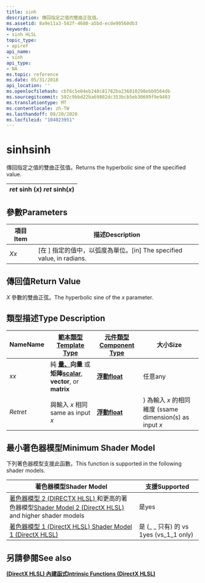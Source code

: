 ```yaml
---
title: sinh
description: 傳回指定之值的雙曲正弦值。
ms.assetid: 8a9e11a3-582f-4680-a5bd-ecde90560db3
keywords:
- sinh HLSL
topic_type:
- apiref
api_name:
- sinh
api_type:
- NA
ms.topic: reference
ms.date: 05/31/2018
api_location: ''
ms.openlocfilehash: cbf6c5e04eb248c81782ba236010298ebb9564db
ms.sourcegitcommit: 592c9bbd22ba69802dc353bcb5eb30699f9e9403
ms.translationtype: MT
ms.contentlocale: zh-TW
ms.lasthandoff: 08/20/2020
ms.locfileid: "104023951"
---
```

# <a name="sinh"></a><span data-ttu-id="7d758-104">sinh</span><span class="sxs-lookup"><span data-stu-id="7d758-104">sinh</span></span>

<span data-ttu-id="7d758-105">傳回指定之值的雙曲正弦值。</span><span class="sxs-lookup"><span data-stu-id="7d758-105">Returns the hyperbolic sine of the specified value.</span></span>



| <span data-ttu-id="7d758-106">*ret* sinh (*x*) </span><span class="sxs-lookup"><span data-stu-id="7d758-106">*ret* sinh(*x*)</span></span> |
|-----------------|



 

## <a name="parameters"></a><span data-ttu-id="7d758-107">參數</span><span class="sxs-lookup"><span data-stu-id="7d758-107">Parameters</span></span>



| <span data-ttu-id="7d758-108">項目</span><span class="sxs-lookup"><span data-stu-id="7d758-108">Item</span></span>                                                   | <span data-ttu-id="7d758-109">描述</span><span class="sxs-lookup"><span data-stu-id="7d758-109">Description</span></span>                                        |
|--------------------------------------------------------|----------------------------------------------------|
| <span data-ttu-id="7d758-110"><span id="x"></span><span id="X"></span>*X*</span><span class="sxs-lookup"><span data-stu-id="7d758-110"><span id="x"></span><span id="X"></span>*x*</span></span><br/> | <span data-ttu-id="7d758-111">\[在 \] 指定的值中，以弧度為單位。</span><span class="sxs-lookup"><span data-stu-id="7d758-111">\[in\] The specified value, in radians.</span></span><br/> |



 

## <a name="return-value"></a><span data-ttu-id="7d758-112">傳回值</span><span class="sxs-lookup"><span data-stu-id="7d758-112">Return Value</span></span>

<span data-ttu-id="7d758-113">*X* 參數的雙曲正弦。</span><span class="sxs-lookup"><span data-stu-id="7d758-113">The hyperbolic sine of the *x* parameter.</span></span>

## <a name="type-description"></a><span data-ttu-id="7d758-114">類型描述</span><span class="sxs-lookup"><span data-stu-id="7d758-114">Type Description</span></span>



| <span data-ttu-id="7d758-115">Name</span><span class="sxs-lookup"><span data-stu-id="7d758-115">Name</span></span>  | [<span data-ttu-id="7d758-116">**範本類型**</span><span class="sxs-lookup"><span data-stu-id="7d758-116">**Template Type**</span></span>](dx-graphics-hlsl-intrinsic-functions.md)                                                  | [<span data-ttu-id="7d758-117">**元件類型**</span><span class="sxs-lookup"><span data-stu-id="7d758-117">**Component Type**</span></span>](dx-graphics-hlsl-intrinsic-functions.md) | <span data-ttu-id="7d758-118">大小</span><span class="sxs-lookup"><span data-stu-id="7d758-118">Size</span></span>                           |
|-------|----------------------------------------------------------------------------------------------------------------|----------------------------------------------------------------|--------------------------------|
| <span data-ttu-id="7d758-119">*x*</span><span class="sxs-lookup"><span data-stu-id="7d758-119">*x*</span></span>   | <span data-ttu-id="7d758-120">純 [**量、**](dx-graphics-hlsl-intrinsic-functions.md)**向量** 或 **矩陣**</span><span class="sxs-lookup"><span data-stu-id="7d758-120">[**scalar**](dx-graphics-hlsl-intrinsic-functions.md), **vector**, or **matrix**</span></span> | [<span data-ttu-id="7d758-121">**浮動**</span><span class="sxs-lookup"><span data-stu-id="7d758-121">**float**</span></span>](/windows/desktop/WinProg/windows-data-types)                        | <span data-ttu-id="7d758-122">任意</span><span class="sxs-lookup"><span data-stu-id="7d758-122">any</span></span>                            |
| <span data-ttu-id="7d758-123">*Ret*</span><span class="sxs-lookup"><span data-stu-id="7d758-123">*ret*</span></span> | <span data-ttu-id="7d758-124">與輸入 *x* 相同</span><span class="sxs-lookup"><span data-stu-id="7d758-124">same as input *x*</span></span>                                                                                              | [<span data-ttu-id="7d758-125">**浮動**</span><span class="sxs-lookup"><span data-stu-id="7d758-125">**float**</span></span>](/windows/desktop/WinProg/windows-data-types)                        | <span data-ttu-id="7d758-126">) 為輸入 *x* 的相同維度 (s</span><span class="sxs-lookup"><span data-stu-id="7d758-126">same dimension(s) as input *x*</span></span> |



 

## <a name="minimum-shader-model"></a><span data-ttu-id="7d758-127">最小著色器模型</span><span class="sxs-lookup"><span data-stu-id="7d758-127">Minimum Shader Model</span></span>

<span data-ttu-id="7d758-128">下列著色器模型支援此函數。</span><span class="sxs-lookup"><span data-stu-id="7d758-128">This function is supported in the following shader models.</span></span>



| <span data-ttu-id="7d758-129">著色器模型</span><span class="sxs-lookup"><span data-stu-id="7d758-129">Shader Model</span></span>                                                                       | <span data-ttu-id="7d758-130">支援</span><span class="sxs-lookup"><span data-stu-id="7d758-130">Supported</span></span>           |
|------------------------------------------------------------------------------------|---------------------|
| <span data-ttu-id="7d758-131">[著色器模型 2 (DIRECTX HLSL) ](dx-graphics-hlsl-sm2.md) 和更高的著色器模型</span><span class="sxs-lookup"><span data-stu-id="7d758-131">[Shader Model 2 (DirectX HLSL)](dx-graphics-hlsl-sm2.md) and higher shader models</span></span> | <span data-ttu-id="7d758-132">是</span><span class="sxs-lookup"><span data-stu-id="7d758-132">yes</span></span>                 |
| [<span data-ttu-id="7d758-133">著色器模型 1 (DirectX HLSL) </span><span class="sxs-lookup"><span data-stu-id="7d758-133">Shader Model 1 (DirectX HLSL)</span></span>](dx-graphics-hlsl-sm1.md)                          | <span data-ttu-id="7d758-134">是 (\_ \_ 只有) 的 vs 1</span><span class="sxs-lookup"><span data-stu-id="7d758-134">yes (vs\_1\_1 only)</span></span> |



 

## <a name="see-also"></a><span data-ttu-id="7d758-135">另請參閱</span><span class="sxs-lookup"><span data-stu-id="7d758-135">See also</span></span>

<dl> <dt>

[<span data-ttu-id="7d758-136">**(DirectX HLSL) 內建函式**</span><span class="sxs-lookup"><span data-stu-id="7d758-136">**Intrinsic Functions (DirectX HLSL)**</span></span>](dx-graphics-hlsl-intrinsic-functions.md)
</dt> </dl>

 

